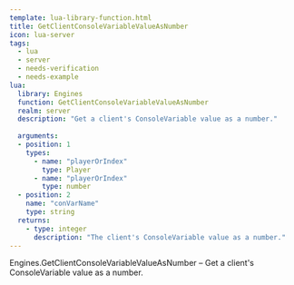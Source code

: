```yaml
---
template: lua-library-function.html
title: GetClientConsoleVariableValueAsNumber
icon: lua-server
tags:
  - lua
  - server
  - needs-verification
  - needs-example
lua:
  library: Engines
  function: GetClientConsoleVariableValueAsNumber
  realm: server
  description: "Get a client's ConsoleVariable value as a number."
  
  arguments:
  - position: 1
    types:
      - name: "playerOrIndex"
        type: Player
      - name: "playerOrIndex"
        type: number
  - position: 2
    name: "conVarName"
    type: string
  returns:
    - type: integer
      description: "The client's ConsoleVariable value as a number."
---
```


<div class="lua__search__keywords">
Engines.GetClientConsoleVariableValueAsNumber &#x2013; Get a client's ConsoleVariable value as a number.
</div>
